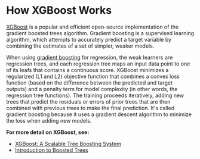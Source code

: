 # How XGBoost Works<a name="xgboost-HowItWorks"></a>

[XGBoost](https://github.com/dmlc/xgboost) is a popular and efficient open\-source implementation of the gradient boosted trees algorithm\. Gradient boosting is a supervised learning algorithm, which attempts to accurately predict a target variable by combining the estimates of a set of simpler, weaker models\.

When using [gradient boosting](https://en.wikipedia.org/wiki/Gradient_boosting) for regression, the weak learners are regression trees, and each regression tree maps an input data point to one of its leafs that contains a continuous score\. XGBoost minimizes a regularized \(L1 and L2\) objective function that combines a convex loss function \(based on the difference between the predicted and target outputs\) and a penalty term for model complexity \(in other words, the regression tree functions\)\. The training proceeds iteratively, adding new trees that predict the residuals or errors of prior trees that are then combined with previous trees to make the final prediction\. It's called gradient boosting because it uses a gradient descent algorithm to minimize the loss when adding new models\.

**For more detail on XGBoost, see:**
+ [XGBoost: A Scalable Tree Boosting System](https://arxiv.org/pdf/1603.02754.pdf)
+ [Introduction to Boosted Trees](https://xgboost.readthedocs.io/en/latest/tutorials/model.html)
